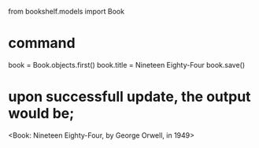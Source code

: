 from bookshelf.models import Book

# command
book = Book.objects.first()
book.title = Nineteen Eighty-Four
book.save()

# upon successfull update, the output would be;

<Book: Nineteen Eighty-Four, by George Orwell, in 1949>
